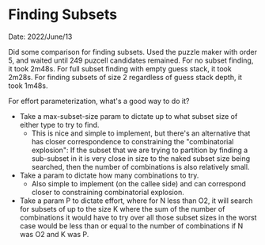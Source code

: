 # Finding Subsets

Date: 2022/June/13

Did some comparison for finding subsets. Used the puzzle maker with order 5, and waited until 249 puzcell candidates remained. For no subset finding, it took 2m48s. For full subset finding with empty guess stack, it took 2m28s. For finding subsets of size 2 regardless of guess stack depth, it took 1m48s.

For effort parameterization, what's a good way to do it?

- Take a max-subset-size param to dictate up to what subset size of either type to try to find.
  - This is nice and simple to implement, but there's an alternative that has closer correspondence to constraining the "combinatorial explosion": If the subset that we are trying to partition by finding a sub-subset in it is very close in size to the naked subset size being searched, then the number of combinations is also relatively small.
- Take a param to dictate how many combinations to try.
  - Also simple to implement (on the callee side) and can correspond closer to constraining combinatorial explosion.
- Take a param P to dictate effort, where for N less than O2, it will search for subsets of up to the size K where the sum of the number of combinations it would have to try over all those subset sizes in the worst case would be less than or equal to the number of combinations if N was O2 and K was P.